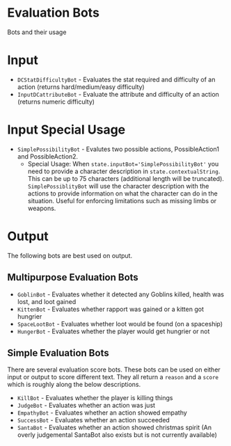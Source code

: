 # Evaluation Bots
Bots and their usage

# Input
- `DCStatDifficultyBot` - Evaluates the stat required and difficulty of an action (returns hard/medium/easy difficulty)
- `InputDCattributeBot` - Evaluate the attribute and difficulty of an action (returns numeric difficulty)

# Input Special Usage
- `SimplePossibilityBot` - Evalutes two possible actions, PossibleAction1 and PossibleAction2.
  - Special Usage: When `state.inputBot='SimplePossibilityBot'` you need to provide a character description in `state.contextualString`. This can be up to 75 characters (additional length will be truncated). `SimplePossiblityBot` will use the character description with the actions to provide information on what the character can do in the situation. Useful for enforcing limitations such as missing limbs or weapons.

# Output
The following bots are best used on output.

## Multipurpose Evaluation Bots

- `GoblinBot` - Evaluates whether it detected any Goblins killed, health was lost, and loot gained
- `KittenBot` - Evaluates whether rapport was gained or a kitten got hungrier
- `SpaceLootBot` - Evaluates whether loot would be found (on a spaceship)
- `HungerBot` - Evaluates whether the player would get hungrier or not

## Simple Evaluation Bots
There are several evaluation score bots. These bots can be used on either input or output to score different text. They all return a `reason` and a `score` which is roughly along the below descriptions.
- `KillBot` - Evaluates whether the player is killing things
- `JudgeBot` - Evaluates whether an action was just
- `EmpathyBot` - Evaluates whether an action showed empathy
- `SuccessBot` - Evaluates whether an action succeeded
- `SantaBot` - Evaluates whether an action showed christmas spirit (An overly judgemental SantaBot also exists but is not currently available)

